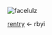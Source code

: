 
![facelulz](https://github.com/user-attachments/assets/240f7a6d-5f12-4031-94a0-b719f798747f)

[rentry](https://rentry.co/9ecd5wt4) <- rbyi
